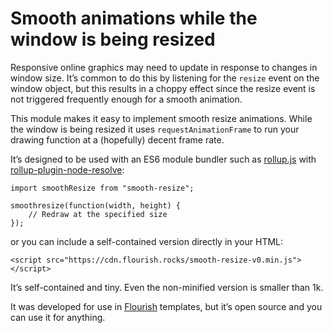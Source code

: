 # Smooth animations while the window is being resized

Responsive online graphics may need to update in response to changes in window
size. It’s common to do this by listening for the `resize` event on the window
object, but this results in a choppy effect since the resize event is not
triggered frequently enough for a smooth animation.

This module makes it easy to implement smooth resize animations. While the window
is being resized it uses `requestAnimationFrame` to run your drawing function
at a (hopefully) decent frame rate.

It’s designed to be used with an ES6 module bundler such as [rollup.js](http://rollupjs.org/)
with [rollup-plugin-node-resolve](https://github.com/rollup/rollup-plugin-node-resolve):

```
import smoothResize from "smooth-resize";

smoothresize(function(width, height) {
	// Redraw at the specified size
});
```

or you can include a self-contained version directly in your HTML:

```
<script src="https://cdn.flourish.rocks/smooth-resize-v0.min.js"></script>
```

It’s self-contained and tiny. Even the non-minified version is smaller than 1k.

It was developed for use in [Flourish](https://flourish.studio) templates, but it’s
open source and you can use it for anything.
